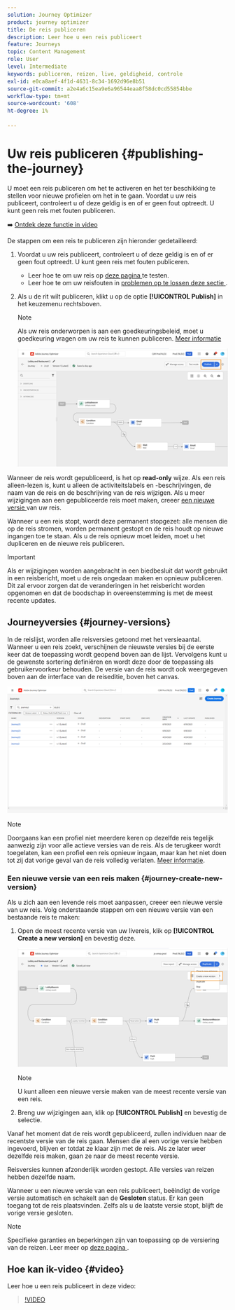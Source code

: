 ```yaml
---
solution: Journey Optimizer
product: journey optimizer
title: De reis publiceren
description: Leer hoe u een reis publiceert
feature: Journeys
topic: Content Management
role: User
level: Intermediate
keywords: publiceren, reizen, live, geldigheid, controle
exl-id: e0ca8aef-4f1d-4631-8c34-1692d96e8b51
source-git-commit: a2e4a6c15ea9e6a96544eaa8f58dc0cd55854bbe
workflow-type: tm+mt
source-wordcount: '608'
ht-degree: 1%

---
```


# Uw reis publiceren {#publishing-the-journey}

U moet een reis publiceren om het te activeren en het ter beschikking te stellen voor nieuwe profielen om het in te gaan. Voordat u uw reis publiceert, controleert u of deze geldig is en of er geen fout optreedt. U kunt geen reis met fouten publiceren.

➡️ [Ontdek deze functie in video](#video)

De stappen om een reis te publiceren zijn hieronder gedetailleerd:

1. Voordat u uw reis publiceert, controleert u of deze geldig is en of er geen fout optreedt. U kunt geen reis met fouten publiceren.

   * Leer hoe te om uw reis op [ deze pagina ](testing-the-journey.md) te testen.
   * Leer hoe te om uw reisfouten in [ problemen op te lossen deze sectie ](../building-journeys/troubleshooting.md#checking-for-errors-before-testing).

1. Als u de rit wilt publiceren, klikt u op de optie **[!UICONTROL Publish]** in het keuzemenu rechtsboven.

   >[!NOTE]
   >
   > Als uw reis onderworpen is aan een goedkeuringsbeleid, moet u goedkeuring vragen om uw reis te kunnen publiceren. [Meer informatie](../test-approve/gs-approval.md)


   ![](assets/journeyuc1_18.png)

Wanneer de reis wordt gepubliceerd, is het op **read-only** wijze. Als een reis alleen-lezen is, kunt u alleen de activiteitslabels en -beschrijvingen, de naam van de reis en de beschrijving van de reis wijzigen. Als u meer wijzigingen aan een gepubliceerde reis moet maken, creeer [ een nieuwe versie ](journey-ui.md#journey-versions) van uw reis.

Wanneer u een reis stopt, wordt deze permanent stopgezet: alle mensen die op de reis stromen, worden permanent gestopt en de reis houdt op nieuwe ingangen toe te staan. Als u de reis opnieuw moet leiden, moet u het dupliceren en de nieuwe reis publiceren.


>[!IMPORTANT]
>
>Als er wijzigingen worden aangebracht in een biedbesluit dat wordt gebruikt in een reisbericht, moet u de reis ongedaan maken en opnieuw publiceren.  Dit zal ervoor zorgen dat de veranderingen in het reisbericht worden opgenomen en dat de boodschap in overeenstemming is met de meest recente updates.


## Journeyversies {#journey-versions}

In de reislijst, worden alle reisversies getoond met het versieaantal. Wanneer u een reis zoekt, verschijnen de nieuwste versies bij de eerste keer dat de toepassing wordt geopend boven aan de lijst. Vervolgens kunt u de gewenste sortering definiëren en wordt deze door de toepassing als gebruikervoorkeur behouden. De versie van de reis wordt ook weergegeven boven aan de interface van de reiseditie, boven het canvas.

![](assets/journeyversions1.png)

>[!NOTE]
>
>Doorgaans kan een profiel niet meerdere keren op dezelfde reis tegelijk aanwezig zijn voor alle actieve versies van de reis. Als de terugkeer wordt toegelaten, kan een profiel een reis opnieuw ingaan, maar kan het niet doen tot zij dat vorige geval van de reis volledig verlaten. [Meer informatie](entry-management.md).

### Een nieuwe versie van een reis maken {#journey-create-new-version}

Als u zich aan een levende reis moet aanpassen, creeer een nieuwe versie van uw reis. Volg onderstaande stappen om een nieuwe versie van een bestaande reis te maken:

1. Open de meest recente versie van uw livereis, klik op **[!UICONTROL Create a new version]** en bevestig deze.

   ![](assets/journeyversions2.png)

   >[!NOTE]
   >
   >U kunt alleen een nieuwe versie maken van de meest recente versie van een reis.

1. Breng uw wijzigingen aan, klik op **[!UICONTROL Publish]** en bevestig de selectie.

Vanaf het moment dat de reis wordt gepubliceerd, zullen individuen naar de recentste versie van de reis gaan. Mensen die al een vorige versie hebben ingevoerd, blijven er totdat ze klaar zijn met de reis. Als ze later weer dezelfde reis maken, gaan ze naar de meest recente versie.

Reisversies kunnen afzonderlijk worden gestopt. Alle versies van reizen hebben dezelfde naam.

Wanneer u een nieuwe versie van een reis publiceert, beëindigt de vorige versie automatisch en schakelt aan de **Gesloten** status. Er kan geen toegang tot de reis plaatsvinden. Zelfs als u de laatste versie stopt, blijft de vorige versie gesloten.


>[!NOTE]
>
>Specifieke garanties en beperkingen zijn van toepassing op de versiering van de reizen. Leer meer op [ deze pagina ](../start/guardrails.md#journey-versions-journey-versions-g).


## Hoe kan ik-video {#video}

Leer hoe u een reis publiceert in deze video:

>[!VIDEO](https://video.tv.adobe.com/v/3424998?quality=12)